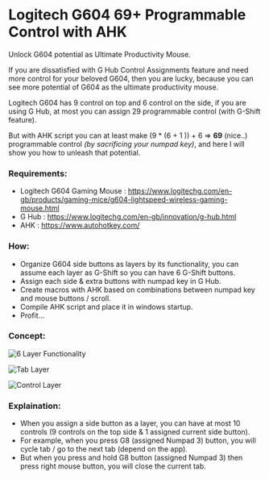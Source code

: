 # Logitech G604 69+ Programmable Control with AHK
Unlock G604 potential as Ultimate Productivity Mouse.

If you are dissatisfied with G Hub Control Assignments feature and need more control for your beloved G604, then you are lucky, because you can see more potential of G604 as the ultimate productivity mouse.

Logitech G604 has 9 control on top and 6 control on the side, if you are using G Hub, at most you can assign 29 programmable control (with G-Shift feature).

But with AHK script you can at least make (9 * (6 + 1 )) + 6 => **69** (nice..) programmable control *(by sacrificing your numpad key)*, and here I will show you how to unleash that potential.

### Requirements:
- Logitech G604 Gaming Mouse : https://www.logitechg.com/en-gb/products/gaming-mice/g604-lightspeed-wireless-gaming-mouse.html
- G Hub : https://www.logitechg.com/en-gb/innovation/g-hub.html
- AHK : https://www.autohotkey.com/

### How:
- Organize G604 side buttons as layers by its functionality, you can assume each layer as G-Shift so you can have 6 G-Shift buttons.
- Assign each side & extra buttons with numpad key in G Hub.
- Create macros with AHK based on combinations between numpad key and mouse buttons / scroll.
- Compile AHK script and place it in windows startup.
- Profit...

### Concept:
![6 Layer Functionality](https://drive.google.com/uc?export=download&id=1tQhGjQW0kp3lfWLSU9e2S-hA-UUr8cRN)

![Tab Layer](https://drive.google.com/uc?export=download&id=1edpoR4WjkO3VDphafElnbkUUhKPNOdS_)

![Control Layer](https://drive.google.com/uc?export=download&id=1NpzG5ICPa1QfsUop1kAkxQo-ANIEz4Y2)

### Explaination:
- When you assign a side button as a layer, you can have at most 10 controls (9 controls on the top side & 1 assigned current side button).
- For example, when you press G8 (assigned Numpad 3) button, you will cycle tab / go to the next tab (depend on the app).
- But when you press and hold G8 button (assigned Numpad 3) then press right mouse button, you will close the current tab.


